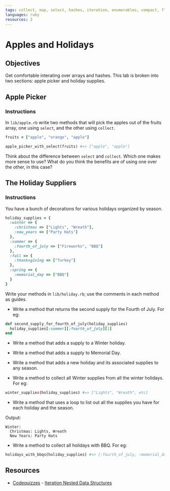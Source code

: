 ```yaml
---
tags: collect, map, select, hashes, iteration, enumerables, compact, flatten
languages: ruby
resources: 2
---
```


# Apples and Holidays

## Objectives

Get comfortable interating over arrays and hashes. This lab is broken into two sections: apple picker and holiday supplies.

## Apple Picker

### Instructions

In `lib/apple.rb` write two methods that will pick the apples out of the fruits array, one using `select`, and the other using `collect`.

```ruby
fruits = ["apple", "orange", "apple"]

apple_picker_with_select(fruits) #=> ["apple", "apple"]
```

Think about the difference between `select` and `collect`. Which one makes more sense to use? What do you think the benefits are of using one over the other, in this case?

## The Holiday Suppliers

### Instructions

You have a bunch of decorations for various holidays organized by season.

```ruby
holiday_supplies = {
  :winter => {
    :christmas => ["Lights", "Wreath"],
    :new_years => ["Party Hats"]
  },
  :summer => {
    :fourth_of_july => ["Fireworks", "BBQ"]
  },
  :fall => {
    :thanksgiving => ["Turkey"]
  },
  :spring => {
    :memorial_day => ["BBQ"]
  }
}
```

Write your methods in `lib/holiday.rb`; use the comments in each method as guides.

* Write a method that returns the second supply for the Fourth of July. For eg:

```ruby
def second_supply_for_fourth_of_july(holiday_supplies)
  holiday_supplies[:summer][:fourth_of_july][1]
end
```

* Write a method that adds a supply to a Winter holiday.

* Write a method that adds a supply to Memorial Day.

* Write a method that adds a new holiday and its associated supplies to any season.

* Write a method to collect all Winter supplies from all the winter holidays. For eg:

```bash
winter_supplies(holiday_supplies) #=> ["Lights", "Wreath", etc]
```

* Write a method that uses a loop to list out all the supplies you have for each holiday and the season.


Output:
```
Winter:
  Christmas: Lights, Wreath
  New Years: Party Hats
```

* Write a method to collect all holidays with BBQ. For eg:

```bash
holidays_with_bbqs(holiday_supplies) #=> [:fourth_of_july, :memorial_day]
```

## Resources
* [Codequizzes](http://www.codequizzes.com/learn-ruby/) - [Iteration Nested Data Structures](http://www.codequizzes.com/learn-ruby/iteration-nested-data-structures)
